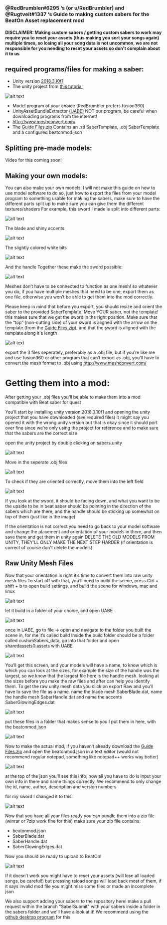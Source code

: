 ### @RedBrumbler#6295 ‘s (or u/RedBrumbler) and @Rugtveit#1337 ‘s Guide to making custom sabers for the BeatOn Asset replacement mod

#### DISCLAIMER: Making custom sabers / getting custom sabers to work may require you to reset your assets (thus making you sort your songs again) multiple times, so losing all your song data is not uncommon, we are not responsible for you needing to reset your assets so don't complain about it to us

required programs/files for making a saber:
------
- Unity version [2018.3.10f1](https://unity3d.com/get-unity/download?thank-you=update&download_nid=61246&os=Win)
- The unity project from [this tutorial](https://bs.assistant.moe/Sabers/)

![alt text](https://github.com/RedBrumbler/BeatOnCustomSabers/blob/master/Guide%20files/unityprojectDL.png)
- Model program of your choice (RedBrumbler prefers fusion360)
- UnityAssetBundleExtractor [(UABE)](https://mega.nz/#!eRY3gAAI!wEB5cTEAxtEEbe7jIKroatUxwYtwmcUnCjAzoMBEyCs)
NOT our program, be careful when downloading programs from the internet!
- http://www.meshconvert.com/
- The [Guide Files.zip](https://github.com/RedBrumbler/BeatOnCustomSabers/raw/master/Guide%20files/Guide%20files.zip) Contains an .stl SaberTemplate, .obj SaberTemplate and a configured beatonmod.json


Splitting pre-made models:
------
Video for this coming soon!

Making your own models:
------
You can also make your own models!
I will not make this guide on how to use model software to do so, just how to export the files from your model program to something usable for making the sabers, 
make sure to have the different parts split up to make sure you can give them the different textures/shaders
For example, this sword I made is split into different parts:

![alt text](https://github.com/RedBrumbler/BeatOnCustomSabers/blob/master/Guide%20files/SwordBlade.png)

The blade and shiny accents

![alt text](https://github.com/RedBrumbler/BeatOnCustomSabers/blob/master/Guide%20files/shinyaccent.png)

The slightly colored white bits

![alt text](https://github.com/RedBrumbler/BeatOnCustomSabers/blob/master/Guide%20files/Handle.png)

And the handle
Together these make the sword possible:

![alt text](https://github.com/RedBrumbler/BeatOnCustomSabers/blob/master/Guide%20files/Sword.png)

Meshes don’t have to be connected to function as one mesh! so whatever you do, if you have multiple meshes that need to be one, export them as one file, otherwise you won’t be able to get them into the mod correctly.

Please keep in mind that before you export, you should resize and orient the saber to the provided SaberTemplate. Move YOUR saber, not the template! this makes sure that we get the sword in the right position. Make sure that the “top” (non-cutting side) of your sword is aligned with the arrow on the template (from the [Guide Files.zip](https://github.com/RedBrumbler/BeatOnCustomSabers/raw/master/Guide%20files/Guide%20files.zip)), and that the sword is aligned with the template along it's length 

![alt text](https://github.com/RedBrumbler/BeatOnCustomSabers/blob/master/Guide%20files/Template.png)

export the 3 files seperately, preferably as a .obj file, but if you’re like me and use fusion360 or other program that can’t export as .obj, you’ll have to convert the mesh format to .obj using http://www.meshconvert.com/


Getting them into a mod:
====== 
After getting your .obj files you’ll be able to make them into a mod compatible with Beat saber for quest

You’ll start by installing unity version 2018.3.10f1 and opening the unity project that you have downloaded (see required files) it might say you opened it with the wrong unity version but that is okay since it should port over fine since we’re only using the project for reference and to make sure that the sabers are the correct size


open the unity project by double clicking on sabers.unity

![alt text](https://github.com/RedBrumbler/BeatOnCustomSabers/blob/master/Guide%20files/modfiles1.png)

Move in the seperate .obj files

![alt text](https://github.com/RedBrumbler/BeatOnCustomSabers/blob/master/Guide%20files/modfiles2.png)

To check if they are oriented correctly, move them into the left field

![alt text](https://github.com/RedBrumbler/BeatOnCustomSabers/blob/master/Guide%20files/modfilesmissing.png)

If you look at the sword, it should be facing down, and what you want to be the upside to be in beat saber should be pointing in the direction of the sabers which are there, and the handle should be sticking up somewhat on top of them (just like in the image)

If the orientation is not correct you need to go back to your model software and change the placement and orientation of your models in there, and then save them and get them in unity again DELETE THE OLD MODELS FROM UNITY, THEY’LL ONLY MAKE THE NEXT STEP HARDER (if orientation is correct of course don't delete the models)

Raw Unity Mesh Files
------
Now that your orientation is right it’s time to convert them into raw unity mesh files
To start off with that, you’ll need to build the scene, press Ctrl + shift + b to open build settings, and build the scene for windows, mac and linux

![alt text](https://github.com/RedBrumbler/BeatOnCustomSabers/blob/master/Guide%20files/modfiles3.png)

let it build in a folder of your choice, and open UABE

![alt text](https://github.com/RedBrumbler/BeatOnCustomSabers/blob/master/Guide%20files/modfilesmissing2.png)

once in UABE, go to file -> open and navigate to the folder you built the scene in, for me it’s called build
Inside the build folder should be a folder called customSabers_data, go into that folder and open sharedassets0.assets with UABE

![alt text](https://github.com/RedBrumbler/BeatOnCustomSabers/blob/master/Guide%20files/modfiles4.png)

You’ll get this screen, and your models will have a name, to know which is which you can look at the sizes, for example the size of the handle was the largest, so we know that the largest file here is the handle mesh. looking at the sizes before you make the raw files and after can help you identify them. To get the raw unity mesh data you click on export Raw and you’ll have to save the file as a name.
name the blade mesh SaberBlade.dat, name the handle mesh SaberHandle.dat and name the accents SaberGlowingEdges.dat

![alt text](https://github.com/RedBrumbler/BeatOnCustomSabers/blob/master/Guide%20files/modfiles5.png)

put these files in a folder that makes sense to you
I put them in here, with the beatonmod.json

![alt text](https://github.com/RedBrumbler/BeatOnCustomSabers/blob/master/Guide%20files/modfiles6.png)

Now to make the actual mod, if you haven’t already download the [Guide Files.zip](https://github.com/RedBrumbler/BeatOnCustomSabers/raw/master/Guide%20files/Guide%20files.zip) and open the beatonmod.json in a text editor (would not recommend regular notepad, something like notepad++ works way better)

![alt text](https://github.com/RedBrumbler/BeatOnCustomSabers/blob/master/Guide%20files/modfiles7.png)

at the top of the json you’ll see this info, now all you have to do is input your own info in there and name things correctly.
We recommend to only change the id, name, author, description and version numbers

for my sword I changed it to this:

![alt text](https://github.com/RedBrumbler/BeatOnCustomSabers/blob/master/Guide%20files/modfiles8.png)

Now that you have all your files ready you can bundle them into a zip file (winrar or 7zip work fine for this) make sure your zip file contains:
- beatonmod.json
- SaberBlade.dat
- SaberHandle.dat
- SaberGlowingEdges.dat

Now you should be ready to upload to BeatOn!

![alt text](https://github.com/RedBrumbler/BeatOnCustomSabers/blob/master/Guide%20files/modfiles9.png)

If it doesn’t work you might have to reset your assets (will lose all loaded songs, be careful!) but pressing reload songs will load back most of them, if it says invalid mod file you might miss some files or made an incomplete json


We also support adding your sabers to the repository here!
make a pull request within the branch "SaberSubmit" with your sabers inside a folder in the sabers folder and we'll have a look at it!
We recommend using the [github desktop program](https://desktop.github.com/) for this


